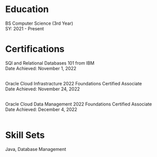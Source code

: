 # Education
BS Computer Science (3rd Year) <br />
SY: 2021 - Present <br />

# Certifications
SQl and Relational Databases 101 from IBM <br />
Date Achieved: November 1, 2022 <br /><br />

Oracle Cloud Infrastracture 2022 Foundations Certified Associate <br />
Date Achieved: November 24, 2022 <br /><br />

Oracle Cloud Data Management 2022 Foundations Certified Associate <br />
Date Achieved: December 4, 2022 <br /><br />

# Skill Sets
Java, Database Management
